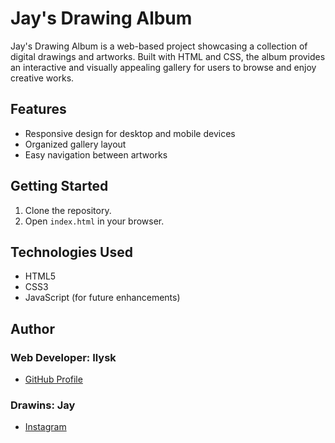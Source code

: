 # Jay's Drawing Album

Jay's Drawing Album is a web-based project showcasing a collection of digital drawings and artworks. Built with HTML and CSS, the album provides an interactive and visually appealing gallery for users to browse and enjoy creative works.

## Features

- Responsive design for desktop and mobile devices
- Organized gallery layout
- Easy navigation between artworks

## Getting Started

1. Clone the repository.
2. Open `index.html` in your browser.

## Technologies Used

- HTML5
- CSS3
- JavaScript (for future enhancements)

## Author

### Web Developer: Ilysk
- [GitHub Profile](https://github.com/Psychopatate-spec)

### Drawins: Jay
- [Instagram](https://www.instagram.com/loafingjay/)
